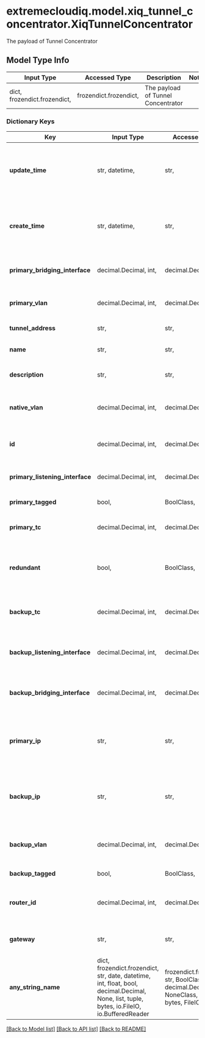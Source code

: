 # extremecloudiq.model.xiq_tunnel_concentrator.XiqTunnelConcentrator

The payload of Tunnel Concentrator

## Model Type Info
Input Type | Accessed Type | Description | Notes
------------ | ------------- | ------------- | -------------
dict, frozendict.frozendict,  | frozendict.frozendict,  | The payload of Tunnel Concentrator | 

### Dictionary Keys
Key | Input Type | Accessed Type | Description | Notes
------------ | ------------- | ------------- | ------------- | -------------
**update_time** | str, datetime,  | str,  | The last update time | value must conform to RFC-3339 date-time
**create_time** | str, datetime,  | str,  | The create time | value must conform to RFC-3339 date-time
**primary_bridging_interface** | decimal.Decimal, int,  | decimal.Decimal,  | Primary Bridging Interface ID. | value must be a 32 bit integer
**primary_vlan** | decimal.Decimal, int,  | decimal.Decimal,  | The VLAN ID for the primary listening interface | value must be a 32 bit integer
**tunnel_address** | str,  | str,  | IP address/CIDR of listening interface. | 
**name** | str,  | str,  |  The Tunnel Concentrator Service name | 
**description** | str,  | str,  |  The Tunnel Concentrator Service description | 
**native_vlan** | decimal.Decimal, int,  | decimal.Decimal,  | Specifies which VLAN ID is transmitted untagged on the bridged interface. | value must be a 32 bit integer
**id** | decimal.Decimal, int,  | decimal.Decimal,  | The unique identifier | value must be a 64 bit integer
**primary_listening_interface** | decimal.Decimal, int,  | decimal.Decimal,  | Primary Listening Interface ID. | value must be a 32 bit integer
**primary_tagged** | bool,  | BoolClass,  | Indicates if primary VLAN is tagged. | 
**primary_tc** | decimal.Decimal, int,  | decimal.Decimal,  |  The Primary Tunnel Concentrator device ID | value must be a 64 bit integer
**redundant** | bool,  | BoolClass,  | Indicates if redundant Tunnel Concentrators (primary and backup) are configured  | [optional] 
**backup_tc** | decimal.Decimal, int,  | decimal.Decimal,  | The Backup Tunnel Concentrator device ID | [optional] value must be a 64 bit integer
**backup_listening_interface** | decimal.Decimal, int,  | decimal.Decimal,  | Backup Listening Interface ID. | [optional] value must be a 32 bit integer
**backup_bridging_interface** | decimal.Decimal, int,  | decimal.Decimal,  | Backup Bridging Interface ID. | [optional] value must be a 32 bit integer
**primary_ip** | str,  | str,  | The primary IP address of network interface for accepting connections from APs (listening interface). | [optional] 
**backup_ip** | str,  | str,  | The backup IP address of network interface for accepting connections from APs (listening interface) | [optional] 
**backup_vlan** | decimal.Decimal, int,  | decimal.Decimal,  | The VLAN ID for the backup listening interface | [optional] value must be a 32 bit integer
**backup_tagged** | bool,  | BoolClass,  | Indicates if backup VLAN is tagged | [optional] 
**router_id** | decimal.Decimal, int,  | decimal.Decimal,  | Virtual Router group ID | [optional] value must be a 32 bit integer
**gateway** | str,  | str,  | The TunnelConcentrator optional gateway ip address | [optional] 
**any_string_name** | dict, frozendict.frozendict, str, date, datetime, int, float, bool, decimal.Decimal, None, list, tuple, bytes, io.FileIO, io.BufferedReader | frozendict.frozendict, str, BoolClass, decimal.Decimal, NoneClass, tuple, bytes, FileIO | any string name can be used but the value must be the correct type | [optional]

[[Back to Model list]](../../README.md#documentation-for-models) [[Back to API list]](../../README.md#documentation-for-api-endpoints) [[Back to README]](../../README.md)

